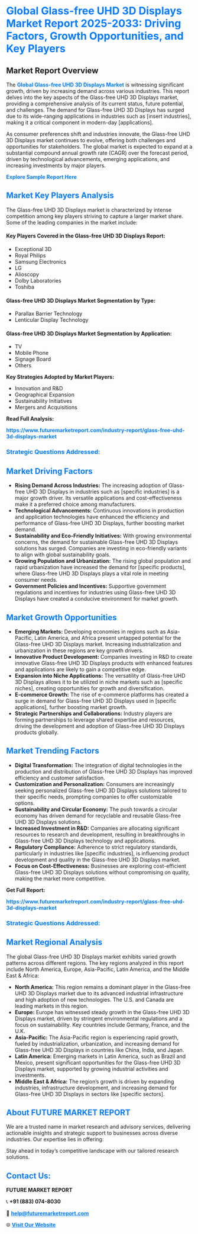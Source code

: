 <h1 style="color: #007BFF;">Global Glass-free UHD 3D Displays Market Report 2025-2033: Driving Factors, Growth Opportunities, and Key Players</h1>

<section id="overview">
<h2>Market Report Overview</h2>
<p>The <a href="https://www.futuremarketreport.com/industry-report/glass-free-uhd-3d-displays-market" style="color: #007BFF; text-decoration: none;"><strong>Global Glass-free UHD 3D Displays Market</strong></a> is witnessing significant growth, driven by increasing demand across various industries. This report delves into the key aspects of the Glass-free UHD 3D Displays market, providing a comprehensive analysis of its current status, future potential, and challenges. The demand for Glass-free UHD 3D Displays has surged due to its wide-ranging applications in industries such as [insert industries], making it a critical component in modern-day [applications].</p>
<p>As consumer preferences shift and industries innovate, the Glass-free UHD 3D Displays market continues to evolve, offering both challenges and opportunities for stakeholders. The global market is expected to expand at a substantial compound annual growth rate (CAGR) over the forecast period, driven by technological advancements, emerging applications, and increasing investments by major players.</p>
</section>

<section id="overview">
<p><a href="https://www.futuremarketreport.com/request-sample/reportId=51827" style="color: #007BFF; text-decoration: none;"><strong>Explore Sample Report Here</strong></a></p>
</section>

<section id="key-players">
<h2 style="color: #007BFF;">Market Key Players Analysis</h2>
<p>The Glass-free UHD 3D Displays market is characterized by intense competition among key players striving to capture a larger market share. Some of the leading companies in the market include:</p>
<h4>Key Players Covered in the Glass-free UHD 3D Displays Report:</h4>
<ul><li>Exceptional 3D</li><li>Royal Philips</li><li>Samsung Electronics</li><li>LG</li><li>Alioscopy</li><li>Dolby Laboratories</li><li>Toshiba</li></ul>
<h4>Glass-free UHD 3D Displays Market Segmentation by Type:</h4>
<ul><li>Parallax Barrier Technology</li><li>Lenticular Display Technology</li></ul>

<h4>Glass-free UHD 3D Displays Market Segmentation by Application:</h4>
<ul><li>TV</li><li>Mobile Phone</li><li>Signage Board</li><li>Others</li></ul>
<p><strong>Key Strategies Adopted by Market Players:</strong></p>
<ul>
<li>Innovation and R&D</li>
<li>Geographical Expansion</li>
<li>Sustainability Initiatives</li>
<li>Mergers and Acquisitions</li>
</ul>
</section>

<section>
<p><strong>Read Full Analysis: </strong></p><a href="https://www.futuremarketreport.com/industry-report/glass-free-uhd-3d-displays-market" style="color: #007BFF; text-decoration: none;"><strong>https://www.futuremarketreport.com/industry-report/glass-free-uhd-3d-displays-market</strong></a>
<h3 style="color: #007BFF;">Strategic Questions Addressed:</h3>
</section>

<section id="driving-factors">
<h2 style="color: #007BFF;">Market Driving Factors</h2>
<ul>
<li><strong>Rising Demand Across Industries:</strong> The increasing adoption of Glass-free UHD 3D Displays in industries such as [specific industries] is a major growth driver. Its versatile applications and cost-effectiveness make it a preferred choice among manufacturers.</li>
<li><strong>Technological Advancements:</strong> Continuous innovations in production and application technologies have enhanced the efficiency and performance of Glass-free UHD 3D Displays, further boosting market demand.</li>
<li><strong>Sustainability and Eco-Friendly Initiatives:</strong> With growing environmental concerns, the demand for sustainable Glass-free UHD 3D Displays solutions has surged. Companies are investing in eco-friendly variants to align with global sustainability goals.</li>
<li><strong>Growing Population and Urbanization:</strong> The rising global population and rapid urbanization have increased the demand for [specific products], where Glass-free UHD 3D Displays plays a vital role in meeting consumer needs.</li>
<li><strong>Government Policies and Incentives:</strong> Supportive government regulations and incentives for industries using Glass-free UHD 3D Displays have created a conducive environment for market growth.</li>
</ul>
</section>

<section id="growth-opportunities">
<h2 style="color: #007BFF;">Market Growth Opportunities</h2>
<ul>
<li><strong>Emerging Markets:</strong> Developing economies in regions such as Asia-Pacific, Latin America, and Africa present untapped potential for the Glass-free UHD 3D Displays market. Increasing industrialization and urbanization in these regions are key growth drivers.</li>
<li><strong>Innovative Product Development:</strong> Companies investing in R&D to create innovative Glass-free UHD 3D Displays products with enhanced features and applications are likely to gain a competitive edge.</li>
<li><strong>Expansion into Niche Applications:</strong> The versatility of Glass-free UHD 3D Displays allows it to be utilized in niche markets such as [specific niches], creating opportunities for growth and diversification.</li>
<li><strong>E-commerce Growth:</strong> The rise of e-commerce platforms has created a surge in demand for Glass-free UHD 3D Displays used in [specific applications], further boosting market growth.</li>
<li><strong>Strategic Partnerships and Collaborations:</strong> Industry players are forming partnerships to leverage shared expertise and resources, driving the development and adoption of Glass-free UHD 3D Displays products globally.</li>
</ul>
</section>

<section id="trending-factors">
<h2 style="color: #007BFF;">Market Trending Factors</h2>
<ul>
<li><strong>Digital Transformation:</strong> The integration of digital technologies in the production and distribution of Glass-free UHD 3D Displays has improved efficiency and customer satisfaction.</li>
<li><strong>Customization and Personalization:</strong> Consumers are increasingly seeking personalized Glass-free UHD 3D Displays solutions tailored to their specific needs, prompting companies to offer customizable options.</li>
<li><strong>Sustainability and Circular Economy:</strong> The push towards a circular economy has driven demand for recyclable and reusable Glass-free UHD 3D Displays solutions.</li>
<li><strong>Increased Investment in R&D:</strong> Companies are allocating significant resources to research and development, resulting in breakthroughs in Glass-free UHD 3D Displays technology and applications.</li>
<li><strong>Regulatory Compliance:</strong> Adherence to strict regulatory standards, particularly in industries like [specific industries], is influencing product development and quality in the Glass-free UHD 3D Displays market.</li>
<li><strong>Focus on Cost-Effectiveness:</strong> Businesses are exploring cost-efficient Glass-free UHD 3D Displays solutions without compromising on quality, making the market more competitive.</li>
</ul>
</section>

<section>
<p><strong>Get Full Report: </strong></p><a href="https://www.futuremarketreport.com/industry-report/glass-free-uhd-3d-displays-market" style="color: #007BFF; text-decoration: none;"><strong>https://www.futuremarketreport.com/industry-report/glass-free-uhd-3d-displays-market</strong></a>
<h3 style="color: #007BFF;">Strategic Questions Addressed:</h3>
</section>


<section id="regional-analysis">
<h2 style="color: #007BFF;">Market Regional Analysis</h2>
<p>The global Glass-free UHD 3D Displays market exhibits varied growth patterns across different regions. The key regions analyzed in this report include North America, Europe, Asia-Pacific, Latin America, and the Middle East & Africa:</p>
<ul>
<li><strong>North America:</strong> This region remains a dominant player in the Glass-free UHD 3D Displays market due to its advanced industrial infrastructure and high adoption of new technologies. The U.S. and Canada are leading markets in this region.</li>
<li><strong>Europe:</strong> Europe has witnessed steady growth in the Glass-free UHD 3D Displays market, driven by stringent environmental regulations and a focus on sustainability. Key countries include Germany, France, and the U.K.</li>
<li><strong>Asia-Pacific:</strong> The Asia-Pacific region is experiencing rapid growth, fueled by industrialization, urbanization, and increasing demand for Glass-free UHD 3D Displays in countries like China, India, and Japan.</li>
<li><strong>Latin America:</strong> Emerging markets in Latin America, such as Brazil and Mexico, present significant opportunities for the Glass-free UHD 3D Displays market, supported by growing industrial activities and investments.</li>
<li><strong>Middle East & Africa:</strong> The region’s growth is driven by expanding industries, infrastructure development, and increasing demand for Glass-free UHD 3D Displays in sectors like [specific sectors].</li>
</ul>
</section>

<footer>
<h2 style="color: #007BFF;">About FUTURE MARKET REPORT</h2>
<p>We are a trusted name in market research and advisory services, delivering actionable insights and strategic support to businesses across diverse industries. Our expertise lies in offering:</p>

<p>Stay ahead in today’s competitive landscape with our tailored research solutions.</p>

<h2 style="color: #007BFF;">Contact Us:</h2>
<p><strong>FUTURE MARKET REPORT</strong></p>
<p>📞 <strong>+91 (883) 074-8030</strong></p>
<p>📧 <strong><a href="mailto:help@futuremarketreport.com" style="color: #007BFF;">help@futuremarketreport.com</a></strong></p>
<p>🌐 <strong><a href="https://www.futuremarketreport.com/" style="color: #007BFF;">Visit Our Website</a></strong></p>
</footer>